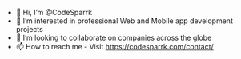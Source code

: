 - 👋 Hi, I’m @CodeSparrk
- 👀 I’m interested in professional Web and Mobile app development projects
- 💞️ I’m looking to collaborate on companies across the globe
- 📫 How to reach me - Visit https://codesparrk.com/contact/

<!---
CSparrk/CSparrk is a ✨ special ✨ repository because its `README.md` (this file) appears on your GitHub profile.
You can click the Preview link to take a look at your changes.
--->
